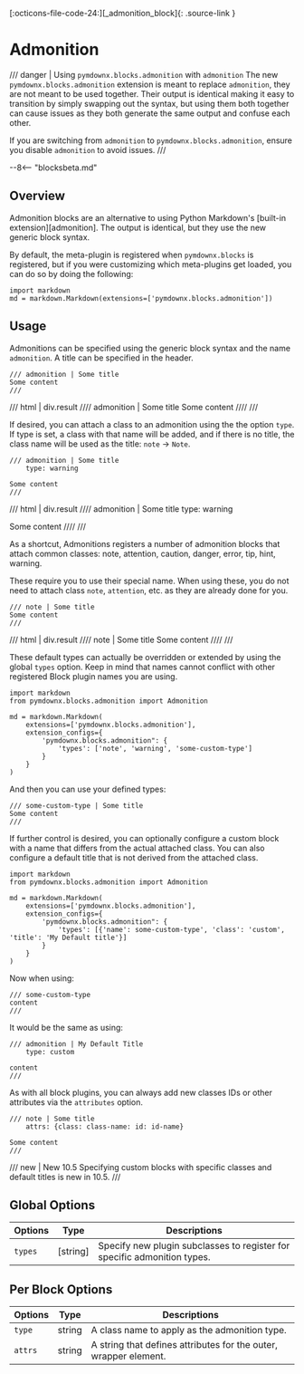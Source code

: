 [:octicons-file-code-24:][_admonition_block]{: .source-link }

# Admonition

/// danger | Using `pymdownx.blocks.admonition` with `admonition`
The new `pymdownx.blocks.admonition` extension is meant to replace `admonition`, they are not meant to be used together.
Their output is identical making it easy to transition by simply swapping out the syntax, but using them both together
can cause issues as they both generate the same output and confuse each other.

If you are switching from `admonition` to `pymdownx.blocks.admonition`, ensure you disable `admonition` to avoid issues.
///

--8<-- "blocksbeta.md"

## Overview

Admonition blocks are an alternative to using Python Markdown's [built-in extension][admonition]. The output is
identical, but they use the new generic block syntax.

By default, the meta-plugin is registered when `pymdownx.blocks` is registered, but if you were customizing which
meta-plugins get loaded, you can do so by doing the following:

```py3
import markdown
md = markdown.Markdown(extensions=['pymdownx.blocks.admonition'])
```

## Usage

Admonitions can be specified using the generic block syntax and the name `admonition`. A title can be specified in
the header.

```text title="Admonition"
/// admonition | Some title
Some content
///
```

/// html | div.result
//// admonition | Some title
Some content
////
///

If desired, you can attach a class to an admonition using the the option `type`. If type is set, a class with that name
will be added, and if there is no title, the class name will be used as the title: `note` -> `Note`.

```text title="Admonition"
/// admonition | Some title
    type: warning

Some content
///
```

/// html | div.result
//// admonition | Some title
    type: warning

Some content
////
///


As a shortcut, Admonitions registers a number of admonition blocks that attach common classes: note, attention, caution,
danger, error, tip, hint, warning.

These require you to use their special name. When using these, you do not need to attach class `note`, `attention`, etc.
as they are already done for you.

```text title="Note"
/// note | Some title
Some content
///
```

/// html | div.result
//// note | Some title
Some content
////
///

These default types can actually be overridden or extended by using the global `types` option. Keep in mind that names
cannot conflict with other registered Block plugin names you are using.

```py3
import markdown
from pymdownx.blocks.admonition import Admonition

md = markdown.Markdown(
    extensions=['pymdownx.blocks.admonition'],
    extension_configs={
        'pymdownx.blocks.admonition": {
            'types': ['note', 'warning', 'some-custom-type']
        }
    }
)
```

And then you can use your defined types:

```
/// some-custom-type | Some title
Some content
///
```

If further control is desired, you can optionally configure a custom block with a name that differs from the actual
attached class. You can also configure a default title that is not derived from the attached class.

```py3
import markdown
from pymdownx.blocks.admonition import Admonition

md = markdown.Markdown(
    extensions=['pymdownx.blocks.admonition'],
    extension_configs={
        'pymdownx.blocks.admonition": {
            'types': [{'name': some-custom-type', 'class': 'custom', 'title': 'My Default title'}]
        }
    }
)
```

Now when using:

```
/// some-custom-type
content
///
```

It would be the same as using:

```
/// admonition | My Default Title
    type: custom

content
///
```

As with all block plugins, you can always add new classes IDs or other attributes via the `attributes` option.

```
/// note | Some title
    attrs: {class: class-name: id: id-name}

Some content
///
```

/// new | New 10.5
Specifying custom blocks with specific classes and default titles is new in 10.5.
///

## Global Options

Options | Type       | Descriptions
------- | ---------- | ------------
`types` | \[string\] | Specify new plugin subclasses to register for specific admonition types.

## Per Block Options

Options      | Type       | Descriptions
------------ | ---------- | ------------
`type`       | string     | A class name to apply as the admonition type.
`attrs`      | string     | A string that defines attributes for the outer, wrapper element.
